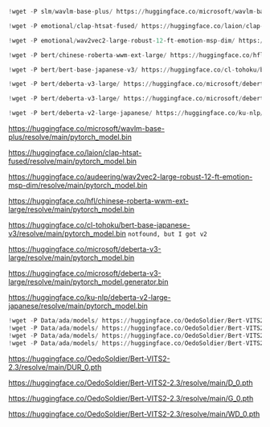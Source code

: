 ```python
!wget -P slm/wavlm-base-plus/ https://huggingface.co/microsoft/wavlm-base-plus/resolve/main/pytorch_model.bin  

!wget -P emotional/clap-htsat-fused/ https://huggingface.co/laion/clap-htsat-fused/resolve/main/pytorch_model.bin  

!wget -P emotional/wav2vec2-large-robust-12-ft-emotion-msp-dim/ https://huggingface.co/audeering/wav2vec2-large-robust-12-ft-emotion-msp-dim/resolve/main/pytorch_model.bin  

!wget -P bert/chinese-roberta-wwm-ext-large/ https://huggingface.co/hfl/chinese-roberta-wwm-ext-large/resolve/main/pytorch_model.bin  

!wget -P bert/bert-base-japanese-v3/ https://huggingface.co/cl-tohoku/bert-base-japanese-v3/resolve/main/pytorch_model.bin  

!wget -P bert/deberta-v3-large/ https://huggingface.co/microsoft/deberta-v3-large/resolve/main/pytorch_model.bin  

!wget -P bert/deberta-v3-large/ https://huggingface.co/microsoft/deberta-v3-large/resolve/main/pytorch_model.generator.bin  

!wget -P bert/deberta-v2-large-japanese/ https://huggingface.co/ku-nlp/deberta-v2-large-japanese/resolve/main/pytorch_model.bin
```

https://huggingface.co/microsoft/wavlm-base-plus/resolve/main/pytorch_model.bin



https://huggingface.co/laion/clap-htsat-fused/resolve/main/pytorch_model.bin  



https://huggingface.co/audeering/wav2vec2-large-robust-12-ft-emotion-msp-dim/resolve/main/pytorch_model.bin



https://huggingface.co/hfl/chinese-roberta-wwm-ext-large/resolve/main/pytorch_model.bin  



https://huggingface.co/cl-tohoku/bert-base-japanese-v3/resolve/main/pytorch_model.bin	`notfound, but I got v2`



https://huggingface.co/microsoft/deberta-v3-large/resolve/main/pytorch_model.bin

https://huggingface.co/microsoft/deberta-v3-large/resolve/main/pytorch_model.generator.bin  



https://huggingface.co/ku-nlp/deberta-v2-large-japanese/resolve/main/pytorch_model.bin





```python
!wget -P Data/ada/models/ https://huggingface.co/OedoSoldier/Bert-VITS2-2.3/resolve/main/DUR_0.pth  
!wget -P Data/ada/models/ https://huggingface.co/OedoSoldier/Bert-VITS2-2.3/resolve/main/D_0.pth  
!wget -P Data/ada/models/ https://huggingface.co/OedoSoldier/Bert-VITS2-2.3/resolve/main/G_0.pth  
!wget -P Data/ada/models/ https://huggingface.co/OedoSoldier/Bert-VITS2-2.3/resolve/main/WD_0.pth
```

https://huggingface.co/OedoSoldier/Bert-VITS2-2.3/resolve/main/DUR_0.pth 

https://huggingface.co/OedoSoldier/Bert-VITS2-2.3/resolve/main/D_0.pth 

https://huggingface.co/OedoSoldier/Bert-VITS2-2.3/resolve/main/G_0.pth

https://huggingface.co/OedoSoldier/Bert-VITS2-2.3/resolve/main/WD_0.pth